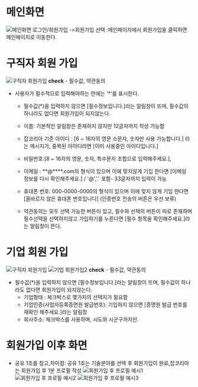 # 메인화면
![메인화면](https://github.com/yyujjin/jjob-korea/blob/main/%ED%99%94%EB%A9%B4%EC%84%A4%EA%B3%84/images/login_main.jpg)
로그인/회원가입
->회원가입 선택
:메인페이지에서 회원가입을 클릭하면 메인페이지로 이동한다.
# 구직자 회원 가입
![구직자 회원가입](https://github.com/yyujjin/jjob-korea/blob/main/%ED%99%94%EB%A9%B4%EC%84%A4%EA%B3%84/images/joinmembership_guzig.jpg)
**check** - 필수값, 약관동의
+ 사용자가 필수적으로 입력해야하는 란에는 '*'를 표시한다.
  + 필수값(*)을 입력하지 않으면 [필수정보입니다.]라는 알림창이 뜨며, 필수값이 하나라도 없다면 회원가입이 되지않는다.

  + 이름: 기본적인 알림창은 존재하지 않지만 12글자까지 작성 가능함
  + 잡코리아 기준 
  아이디 : [6 ~ 16자의 영문 소문자, 숫자만 사용 가능합니다.] 라는 메시지가, 중복된 아이디라면 [이미 사용중인 아이디입니다.]
  + 비밀번호:[8 ~ 16자의 영문, 숫자, 특수문자 조합으로 입력해주세요.],
  + 이메일 : **@****.com의 형식이 있으며 이에 맞지않게 기입 한다면 [이메일 정보를 다시 확인해주세요.] / '@','.' 포함- 33글자까지 입력이 가능
  + 휴대폰 번호: 000-0000-0000의 형식이 있으며 이에 맞지 않게 기입 한다면 [올바르지 않은  휴대폰 번호입니다]
  (인증번호 전송의 버튼은 우선 보류)

  + 약관동의는 모두 선택 가능한 버튼이 있고, 필수와 선택의 버튼이 따로 존재하며 필수선택을 선택하지않고 가입하기를 누른다면
    [필수 항목을 확인해주세요.]라는 알림창이 뜬다.


# 기업 회원 가입
![구직자 회원가입](https://github.com/yyujjin/jjob-korea/blob/main/%ED%99%94%EB%A9%B4%EC%84%A4%EA%B3%84/images/joinmembership_giup.jpg)
![기업 회원가입2](https://github.com/yyujjin/jjob-korea/blob/main/%ED%99%94%EB%A9%B4%EC%84%A4%EA%B3%84/images/joinmembership_giup2.jpg)
**check** - 필수값, 약관동의
+ 필수값(*)을 입력하지 않으면 [필수정보입니다.]라는 알림창이 뜨며, 필수값이 하나라도 없다면 회원가입이 되지않는다.
  + 기업형태 : 체크박스로 몇가지의 선택지가 필요함 
  + 기업인증(사업자등록증면원 발급번호): 기입하지 않으면 [증명원 발급 번호를 재확인 해주세요.]라는 알림창
  + 회사주소: 체크박스를 사용하며, 시도와 시군구까지만.
# 회원가입 이후 화면
- 공유 1조를 참고,차이점: 공유 1조는 기술분야를 선택 후 회원가입이 완료,잡코리아는 회원가입 후 1분 프로필 작성
![회원가입 후 프로필 예시1](https://github.com/yyujjin/jjob-korea/blob/main/%ED%99%94%EB%A9%B4%EC%84%A4%EA%B3%84/images/after_joinmbs1.jpg)
![회원가입 후 프로필 예시2](https://github.com/yyujjin/jjob-korea/blob/main/%ED%99%94%EB%A9%B4%EC%84%A4%EA%B3%84/images/after_joinmbs2.jpg)
![회원가입 후 프로필 예시3](https://github.com/yyujjin/jjob-korea/blob/main/%ED%99%94%EB%A9%B4%EC%84%A4%EA%B3%84/images/after_joinmbs3.jpg)


